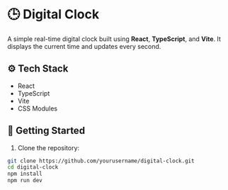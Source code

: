 # 🕒 Digital Clock

A simple real-time digital clock built using **React**, **TypeScript**, and **Vite**. It displays the current time and updates every second.

## ⚙️ Tech Stack

- React
- TypeScript
- Vite
- CSS Modules

## 🚀 Getting Started

1. Clone the repository:

```bash
git clone https://github.com/yourusername/digital-clock.git
cd digital-clock
npm install
npm run dev

